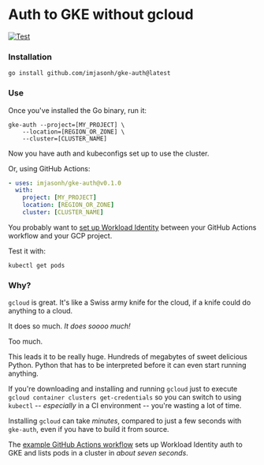 # Auth to GKE without gcloud

[![Test](https://github.com/imjasonh/gke-auth/actions/workflows/test-action.yaml/badge.svg)](https://github.com/imjasonh/gke-auth/actions/workflows/test-action.yaml)

### Installation

```
go install github.com/imjasonh/gke-auth@latest
```

### Use

Once you've installed the Go binary, run it:

```
gke-auth --project=[MY_PROJECT] \
    --location=[REGION_OR_ZONE] \
    --cluster=[CLUSTER_NAME]
```

Now you have auth and kubeconfigs set up to use the cluster.

Or, using GitHub Actions:

```yaml
- uses: imjasonh/gke-auth@v0.1.0
  with:
    project: [MY_PROJECT]
    location: [REGION_OR_ZONE]
    cluster: [CLUSTER_NAME]
```

You probably want to [set up Workload Identity](https://github.com/google-github-actions/auth#usage) between your GitHub Actions workflow and your GCP project.

Test it with:

```
kubectl get pods
```

### Why?

`gcloud` is great.
It's like a Swiss army knife for the cloud, if a knife could do anything to a cloud.

It does so much.
_It does soooo much!_

Too much.

This leads it to be really huge.
Hundreds of megabytes of sweet delicious Python.
Python that has to be interpreted before it can even start running anything.

If you're downloading and installing and running `gcloud` just to execute `gcloud container clusters get-credentials` so you can switch to using `kubectl` -- _especially_ in a CI environment -- you're wasting a lot of time.

Installing `gcloud` can take _minutes_, compared to just a few seconds with `gke-auth`, even if you have to build it from source.

The [example GitHub Actions workflow](./.github/workflows/test-action.yaml) sets up Workload Identity auth to GKE and lists pods in a cluster in _about seven seconds_.
